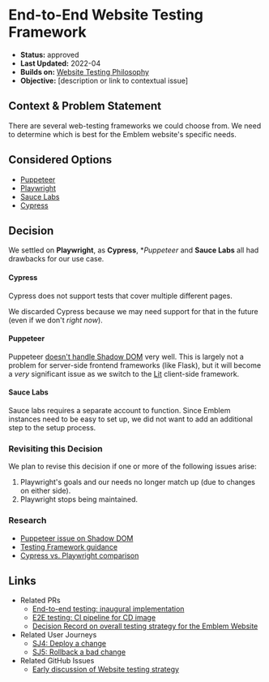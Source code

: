 # End-to-End Website Testing Framework

* **Status:** approved
* **Last Updated:** 2022-04
* **Builds on:** [Website Testing Philosophy](2022-04-website-testing-philosophy.md)
* **Objective:** [description or link to contextual issue]

## Context & Problem Statement

There are several web-testing frameworks we could choose from. We need to determine which is best for the Emblem website's specific needs.


## Considered Options

* [Puppeteer](https://pptr.dev)
* [Playwright](https://playwright.dev)
* [Sauce Labs](https://saucelabs.com)
* [Cypress](https://cypress.io)

## Decision

We settled on **Playwright**, as **Cypress**, **Puppeteer* and **Sauce Labs** all had drawbacks for our use case.

#### Cypress
Cypress does not support tests that cover multiple different pages.

We discarded Cypress because we may need support for that in the future (even if we don't _right now_).

#### Puppeteer
Puppeteer [doesn't handle Shadow DOM](https://github.com/puppeteer/puppeteer/issues/858#issuecomment-438540596) very well. This is largely not a problem for server-side frontend frameworks (like Flask), but it will become a _very_ significant issue as we switch to the [Lit](https://lit.dev) client-side framework.

#### Sauce Labs
Sauce labs requires a separate account to function. Since Emblem instances need to be easy to set up, we did not want to add an additional step to the setup process.

### Revisiting this Decision

We plan to revise this decision if one or more of the following issues arise:
1) Playwright's goals and our needs no longer match up (due to changes on either side).
2) Playwright stops being maintained.

### Research

* [Puppeteer issue on Shadow DOM](https://github.com/puppeteer/puppeteer/issues/858#issuecomment-438540596)
* [Testing Framework guidance](https://modern-web.dev/docs/test-runner/testing-in-a-ci/)
* [Cypress vs. Playwright comparison](https://medium.com/sparebank1-digital/playwright-vs-cypress-1e127d9157bd)

## Links
* Related PRs
  - [End-to-end testing: inaugural implementation](https://github.com/GoogleCloudPlatform/emblem/pull/342)
  - [E2E testing: CI pipeline for CD image](https://github.com/GoogleCloudPlatform/emblem/pull/361)
  - [Decision Record on overall testing strategy for the Emblem Website](https://github.com/GoogleCloudPlatform/emblem/pull/363)
* Related User Journeys
  - [SJ4: Deploy a change](https://github.com/GoogleCloudPlatform/emblem/issues/26)
  - [SJ5: Rollback a bad change](https://github.com/GoogleCloudPlatform/emblem/issues/27)
* Related GitHub Issues
  - [Early discussion of Website testing strategy](https://github.com/GoogleCloudPlatform/emblem/issues/175)
